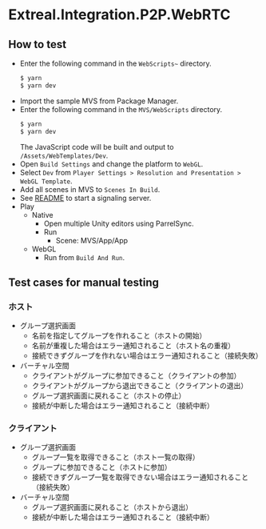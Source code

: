 # Extreal.Integration.P2P.WebRTC

## How to test

- Enter the following command in the `WebScripts~` directory.
   ```bash
   $ yarn
   $ yarn dev
   ```
- Import the sample MVS from Package Manager.
- Enter the following command in the `MVS/WebScripts` directory.
   ```bash
   $ yarn
   $ yarn dev
   ```
   The JavaScript code will be built and output to `/Assets/WebTemplates/Dev`.
- Open `Build Settings` and change the platform to `WebGL`.
- Select `Dev` from `Player Settings > Resolution and Presentation > WebGL Template`.
- Add all scenes in MVS to `Scenes In Build`.
- See [README](SignalingServer~/README.md) to start a signaling server.
- Play
  - Native
    - Open multiple Unity editors using ParrelSync.
    - Run
      - Scene: MVS/App/App
  - WebGL
    - Run from `Build And Run`.

## Test cases for manual testing

### ホスト

- グループ選択画面
  - 名前を指定してグループを作れること（ホストの開始）
  - 名前が重複した場合はエラー通知されること（ホスト名の重複）
  - 接続できずグループを作れない場合はエラー通知されること（接続失敗）
- バーチャル空間
  - クライアントがグループに参加できること（クライアントの参加）
  - クライアントがグループから退出できること（クライアントの退出）
  - グループ選択画面に戻れること（ホストの停止）
  - 接続が中断した場合はエラー通知されること（接続中断）

### クライアント

- グループ選択画面
  - グループ一覧を取得できること（ホスト一覧の取得）
  - グループに参加できること（ホストに参加）
  - 接続できずグループ一覧を取得できない場合はエラー通知されること（接続失敗）
- バーチャル空間
  - グループ選択画面に戻れること（ホストから退出） 
  - 接続が中断した場合はエラー通知されること（接続中断）
